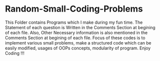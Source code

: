 # Random-Small-Coding-Problems

This Folder contains Programs which I make during my fun time.
The Statement of each question is Written in the Comments Section at begining of each file.
Also, Other Necessary information is also mentioned in the Comments Section at begining of each file.
Focus of these codes is to implement various small problems, make a structured code which can be easily modified, usages of OOPs concepts, modularity of program.
Enjoy Coding !!!
